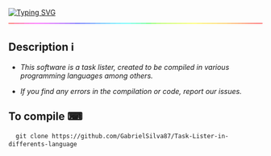 [![Typing SVG](https://readme-typing-svg.demolab.com?font=Fira+Code&size=25&pause=1000&color=F7C36E&center=true&vCenter=true&width=435&lines=Task+Lister;In+differents+languages)](https://git.io/typing-svg)
![Linear](https://github.com/manulthanura/manulthanura/blob/main/GradientLine.gif)
## Description ℹ
   - *This software is a task lister, created to be compiled in various programming languages  among others.*

   - *If you find any errors in the compilation or code, report our issues.*
## To compile ⌨
   ``` 
     git clone https://github.com/GabrielSilva87/Task-Lister-in-differents-language
   ```
